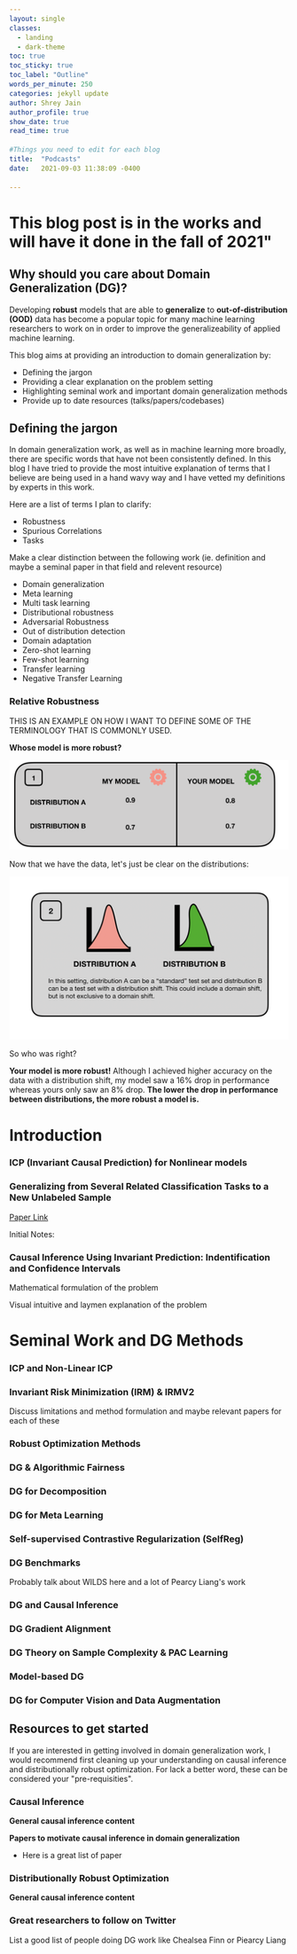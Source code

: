 ```yaml
---
layout: single
classes:
  - landing
  - dark-theme
toc: true
toc_sticky: true
toc_label: "Outline"
words_per_minute: 250
categories: jekyll update
author: Shrey Jain
author_profile: true
show_date: true
read_time: true

#Things you need to edit for each blog
title:  "Podcasts"
date:   2021-09-03 11:38:09 -0400

---
```

<script type="text/javascript" src="http://cdn.mathjax.org/mathjax/latest/MathJax.js?config=default"></script>

# This blog post is in the works and will have it done in the fall of 2021"

## Why should you care about Domain Generalization (DG)?

Developing **robust** models that are able to **generalize** to **out-of-distribution (OOD)** data has become a popular topic for many machine learning researchers to work on in order to improve the generalizeability of applied machine learning.

This blog aims at providing an introduction to domain generalization by:

* Defining the jargon
* Providing a clear explanation on the problem setting
* Highlighting seminal work and important domain generalization methods
* Provide up to date resources (talks/papers/codebases)

## Defining the jargon

In domain generalization work, as well as in machine learning more broadly, there are specific words that have not been consistently defined. In this blog I have tried to provide the most intuitive explanation of terms that I believe are being used in a hand wavy way and I have vetted my definitions by experts in this work.

Here are a list of terms I plan to clarify:

* Robustness
* Spurious Correlations
* Tasks

Make a clear distinction between the following work (ie. definition and maybe a seminal paper in that field and relevent resource)

* Domain generalization
* Meta learning
* Multi task learning
* Distributional robustness
* Adversarial Robustness
* Out of distribution detection
* Domain adaptation
* Zero-shot learning
* Few-shot learning
* Transfer learning
* Negative Transfer Learning

### Relative Robustness

THIS IS AN EXAMPLE ON HOW I WANT TO DEFINE SOME OF THE TERMINOLOGY THAT IS COMMONLY USED.

**Whose model is more robust?**

![Relative Robustness](/assets/dgblog/rel1.png)

Now that we have the data, let's just be clear on the distributions:

![Relative Robustness](/assets/dgblog/rel2.png)

So who was right?

**Your model is more robust!**  Although I achieved higher accuracy on the data with a distribution shift, my model saw a 16% drop in performance whereas yours only saw an 8% drop. **The lower the drop in performance between distributions, the more robust a model is.**


# Introduction

### ICP (Invariant Causal Prediction) for Nonlinear models


### Generalizing from Several Related Classification Tasks to a New Unlabeled Sample

[Paper Link](https://proceedings.neurips.cc/paper/2011/file/b571ecea16a9824023ee1af16897a582-Paper.pdf)

Initial Notes:



### Causal Inference Using Invariant Prediction: Indentification and Confidence Intervals

Mathematical formulation of the problem

Visual intuitive and laymen explanation of the problem

# Seminal Work and DG Methods

### ICP and Non-Linear ICP

### Invariant Risk Minimization (IRM) & IRMV2

Discuss limitations and method formulation and maybe relevant papers for each of these

### Robust Optimization Methods

### DG & Algorithmic Fairness

### DG for Decomposition

### DG for Meta Learning

### Self-supervised Contrastive Regularization (SelfReg)

### DG Benchmarks

Probably talk about WILDS here and a lot of Pearcy Liang's work

### DG and Causal Inference

### DG Gradient Alignment

### DG Theory on Sample Complexity & PAC Learning

### Model-based DG

### DG for Computer Vision and Data Augmentation


## Resources to get started

If you are interested in getting involved in domain generalization work, I would recommend first cleaning up your understanding on causal inference and distributionally robust optimization. For lack a better word, these can be considered your "pre-requisities".

### Causal Inference

**General causal inference content**

**Papers to motivate causal inference in domain generalization**

* Here is a great list of paper

### Distributionally Robust Optimization

**General causal inference content**

### Great researchers to follow on Twitter

List a good list of people doing DG work like Chealsea Finn or Piearcy Liang
